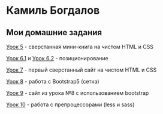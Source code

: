 

# Камиль Богдалов
## Мои домашние задания

[Урок 5](kamiligo.github.io/lesson_5 "Мини-книга") - сверстанная мини-книга на чистом HTML и CSS

[Урок 6.1](kamiligo.github.io/lesson_6-1/ "Шапка сайта") и [Урок 6.2](kamiligo.github.io/lesson_6-2/ "Центрированный квадрат") - позиционирование

[Урок 7](kamiligo.github.io/lesson_7/ "Первый чистый сайт") - первый сверстанный сайт на чистом HTML и CSS

[Урок 8](kamiligo.github.io/lesson_8/ "Bootstrap") - работа с Bootstrap5 (сетка)

[Урок 9](kamiligo.github.io/lesson_9/ "Сайт с bootstrap") - сайт из урока №8 с использованием bootstrap

[Урок 10](kamiligo.github.io/lesson_10/ "less") - работа с препроцессорами (less и sass)
